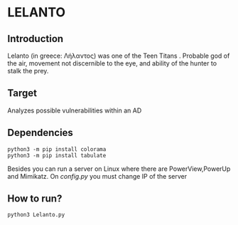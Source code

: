 # LELANTO

## Introduction
Lelanto (in greece: Λήλαντος) was one of the Teen Titans . Probable god of the air, movement not discernible to the eye, and ability of the hunter to stalk the prey.

## Target
Analyzes possible vulnerabilities within an AD

## Dependencies

```
python3 -m pip install colorama
python3 -m pip install tabulate
```
Besides you can run a server on Linux where there are PowerView,PowerUp and Mimikatz. On *config.py* you must change IP of the server

## How to run?

```
python3 Lelanto.py
```
